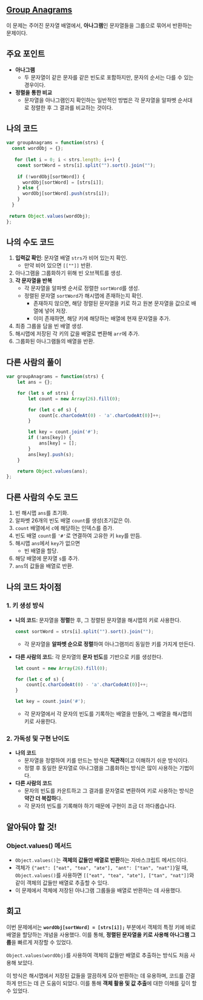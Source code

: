 ## [**Group Anagrams**](https://leetcode.com/problems/group-anagrams)

이 문제는 주어진 문자열 배열에서, **아나그램**인 문자열들을 그룹으로 묶어서 반환하는 문제이다.

## 주요 포인트

- **아나그램**
    - 두 문자열이 같은 문자를 같은 빈도로 포함하지만, 문자의 순서는 다를 수 있는 경우이다.
- **정렬을 통한 비교**
    - 문자열을 아나그램인지 확인하는 일반적인 방법은 각 문자열을 알파벳 순서대로 정렬한 후 그 결과를 비교하는 것이다.

## 나의 코드

```jsx
var groupAnagrams = function(strs) {
  const wordObj = {};
  
   for (let i = 0; i < strs.length; i++) {
    const sortWord = strs[i].split("").sort().join("");
    
    if (!wordObj[sortWord]) {
      wordObj[sortWord] = [strs[i]];
    } else {
      wordObj[sortWord].push(strs[i]);
    }
  }
  
 return Object.values(wordObj);
};
```

## 나의 수도 코드

1. **입력값 확인**: 문자열 배열 `strs`가 비어 있는지 확인.
    - 만약 비어 있으면 `[[""]]` 반환.
2. 아나그램을 그룹화하기 위해 빈 오브젝트를 생성.
3. **각 문자열을 반복**
    - 각 문자열을 알파벳 순서로 정렬한 `sortWord`를 생성.
    - 정렬된 문자열 `sortWord`가 해시맵에 존재하는지 확인.
        - 존재하지 않으면, 해당 정렬된 문자열을 키로 하고 원본 문자열을 값으로 배열에 넣어 저장.
        - 이미 존재하면, 해당 키에 해당하는 배열에 현재 문자열을 추가.
4. 최종 그룹을 담을 빈 배열 생성.
5. 해시맵에 저장된 각 키의 값을 배열로 변환해 `arr`에 추가.
6. 그룹화된 아나그램들의 배열을 반환.

## 다른 사람의 풀이

```jsx
var groupAnagrams = function(strs) {
    let ans = {};

    for (let s of strs) {
        let count = new Array(26).fill(0);

        for (let c of s) {
            count[c.charCodeAt(0) - 'a'.charCodeAt(0)]++;
        }

        let key = count.join('#'); 
        if (!ans[key]) {
            ans[key] = [];
        }
        ans[key].push(s);
    }

    return Object.values(ans);
};
```

## 다른 사람의 수도 코드

1. 빈 해시맵 `ans`를 초기화.
2. 알파벳 26개의 빈도 배열 `count`를 생성(초기값은 0).
3. `count` 배열에서 `c`에 해당하는 인덱스를 증가.
4. 빈도 배열 `count`를 `'#'`로 연결하여 고유한 키 `key`를 만듬.
5. 해시맵 `ans`에서 `key`가 없으면
    - 빈 배열을 할당.
6. 해당 배열에 문자열 `s`를 추가.
7. `ans`의 값들을 배열로 반환.

## 나의 코드 차이점

### 1. **키 생성 방식**

- **니의 코드**: 문자열을 **정렬**한 후, 그 정렬된 문자열을 해시맵의 키로 사용한다.
    
    ```jsx
    const sortWord = strs[i].split("").sort().join("");
    ```
    
    - 각 문자열을 **알파벳 순으로 정렬**하여 아나그램끼리 동일한 키를 가지게 만든다.

- **다른 사람의 코드**: 각 문자열의 **문자 빈도**를 기반으로 키를 생성한다.
    
    ```jsx
    let count = new Array(26).fill(0);
    
    for (let c of s) {
        count[c.charCodeAt(0) - 'a'.charCodeAt(0)]++;
    }
    
    let key = count.join('#');
    ```
    
    - 각 문자열에서 각 문자의 빈도를 기록하는 배열을 만들어, 그 배열을 해시맵의 키로 사용한다.

### **2. 가독성 및 구현 난이도**

- **나의 코드**
    - 문자열을 정렬하여 키를 만드는 방식은 **직관적**이고 이해하기 쉬운 방식이다.
    - 정렬 후 동일한 문자열로 아나그램을 그룹화하는 방식은 많이 사용하는 기법이다.
- **다른 사람의 코드**
    - 문자의 빈도를 카운트하고 그 결과를 문자열로 변환하여 키로 사용하는 방식은 **약간 더 복잡하**다.
    - 각 문자의 빈도를 기록해야 하기 때문에 구현이 조금 더 까다롭습니다.

## 알아둬야 할 것!

### **Object.values() 메서드**

- `Object.values()`는 **객체의 값들만 배열로 반환**하는 자바스크립트 메서드이다.
- 객체가 `{"aet": ["eat", "tea", "ate"], "ant": ["tan", "nat"]}`일 때, `Object.values()`를 사용하면 `[["eat", "tea", "ate"], ["tan", "nat"]]`와 같이 객체의 값들만 배열로 추출할 수 있다.
- 이 문제에서 객체에 저장된 아나그램 그룹들을 배열로 반환하는 데 사용했다.

## 회고

이번 문제에서는 **`wordObj[sortWord] = [strs[i]];`** 부분에서 객체의 특정 키에 바로 배열을 할당하는 개념을 사용했다. 이를 통해, **정렬된 문자열을 키로 사용해 아나그램 그룹**을 빠르게 저장할 수 있었다. 

`Object.values(wordObj)`를 사용하여 객체의 값들만 배열로 추출하는 방식도 처음 사용해 보았다.

이 방식은 해시맵에서 저장된 값들을 깔끔하게 모아 반환하는 데 유용하며, 코드를 간결하게 만드는 데 큰 도움이 되었다. 이를 통해 **객체 활용 및 값 추출**에 대한 이해를 깊이 할 수 있었다.
